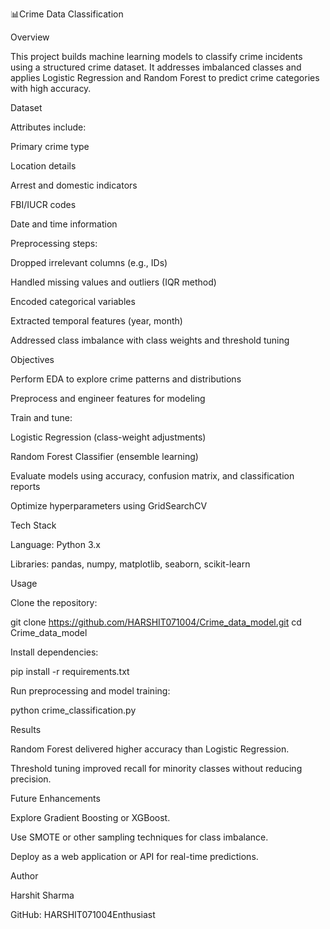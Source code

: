 📊Crime Data Classification 

Overview

This project builds machine learning models to classify crime incidents using a structured crime dataset. It addresses imbalanced classes and applies Logistic Regression and Random Forest to predict crime categories with high accuracy.

Dataset

Attributes include:

Primary crime type

Location details

Arrest and domestic indicators

FBI/IUCR codes

Date and time information

Preprocessing steps:

Dropped irrelevant columns (e.g., IDs)

Handled missing values and outliers (IQR method)

Encoded categorical variables

Extracted temporal features (year, month)

Addressed class imbalance with class weights and threshold tuning

Objectives

Perform EDA to explore crime patterns and distributions

Preprocess and engineer features for modeling

Train and tune:

Logistic Regression (class-weight adjustments)

Random Forest Classifier (ensemble learning)

Evaluate models using accuracy, confusion matrix, and classification reports

Optimize hyperparameters using GridSearchCV

Tech Stack

Language: Python 3.x

Libraries: pandas, numpy, matplotlib, seaborn, scikit-learn

Usage

Clone the repository:

git clone https://github.com/HARSHIT071004/Crime_data_model.git
cd Crime_data_model


Install dependencies:

pip install -r requirements.txt


Run preprocessing and model training:

python crime_classification.py

Results

Random Forest delivered higher accuracy than Logistic Regression.

Threshold tuning improved recall for minority classes without reducing precision.

Future Enhancements

Explore Gradient Boosting or XGBoost.

Use SMOTE or other sampling techniques for class imbalance.

Deploy as a web application or API for real-time predictions.

Author

Harshit Sharma

GitHub: HARSHIT071004Enthusiast
